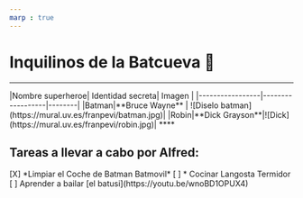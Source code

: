 ```yaml
---
marp : true
---
```



<h1> Inquilinos de la Batcueva 🦇</h1>
<hr>
|Nombre superheroe| Identidad secreta| Imagen |
|-----------------|------------------|--------|
|Batman|**Bruce Wayne** |  ![Diselo batman](https://mural.uv.es/franpevi/batman.jpg)|
|Robin|**Dick Grayson**|![Dick](https://mural.uv.es/franpevi/robin.jpg)|
****
<h2> Tareas a llevar a cabo por Alfred:</h2>
[X] *Limpiar el Coche de Batman Batmovil*
[ ] * Cocinar Langosta Termidor
[ ] Aprender a bailar [el batusi](https://youtu.be/wnoBD1OPUX4)
